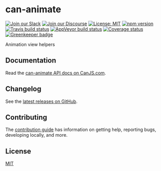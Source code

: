 # can-animate

[![Join our Slack](https://img.shields.io/badge/slack-join%20chat-611f69.svg)](https://www.bitovi.com/community/slack?utm_source=badge&utm_medium=badge&utm_campaign=pr-badge&utm_content=badge)
[![Join our Discourse](https://img.shields.io/discourse/https/forums.bitovi.com/posts.svg)](https://forums.bitovi.com/?utm_source=badge&utm_medium=badge&utm_campaign=pr-badge&utm_content=badge)
[![License: MIT](https://img.shields.io/badge/license-MIT-blue.svg)](https://github.com/canjs/can-animate/blob/master/LICENSE.md)
[![npm version](https://badge.fury.io/js/can-animate.svg)](https://www.npmjs.com/package/can-animate)
[![Travis build status](https://travis-ci.org/canjs/can-animate.svg?branch=master)](https://travis-ci.org/canjs/can-animate)
[![AppVeyor build status](https://ci.appveyor.com/api/projects/status/github/canjs/can-animate?branch=master&svg=true)](https://ci.appveyor.com/project/matthewp/can-animate)
[![Coverage status](https://coveralls.io/repos/github/canjs/can-animate/badge.svg?branch=master)](https://coveralls.io/github/canjs/can-animate?branch=master)
[![Greenkeeper badge](https://badges.greenkeeper.io/canjs/can-animate.svg)](https://greenkeeper.io/)

Animation view helpers

## Documentation

Read the [can-animate API docs on CanJS.com](https://canjs.com/doc/can-animate.html).

## Changelog

See the [latest releases on GitHub](https://github.com/canjs/can-animate/releases).

## Contributing

The [contribution guide](https://github.com/canjs/can-animate/blob/master/CONTRIBUTING.md) has information on getting help, reporting bugs, developing locally, and more.

## License

[MIT](https://github.com/canjs/can-animate/blob/master/LICENSE.md)
